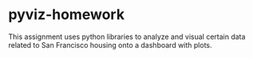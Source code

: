 # pyviz-homework
This assignment uses python libraries to analyze and visual certain data related to San Francisco housing onto a dashboard with plots.  
